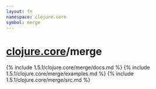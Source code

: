 ```yaml
---
layout: fn
namespace: clojure.core
symbol: merge
---
```


# [clojure.core](../)/merge

{% include 1.5.1/clojure.core/merge/docs.md %}
{% include 1.5.1/clojure.core/merge/examples.md %}
{% include 1.5.1/clojure.core/merge/src.md %}

